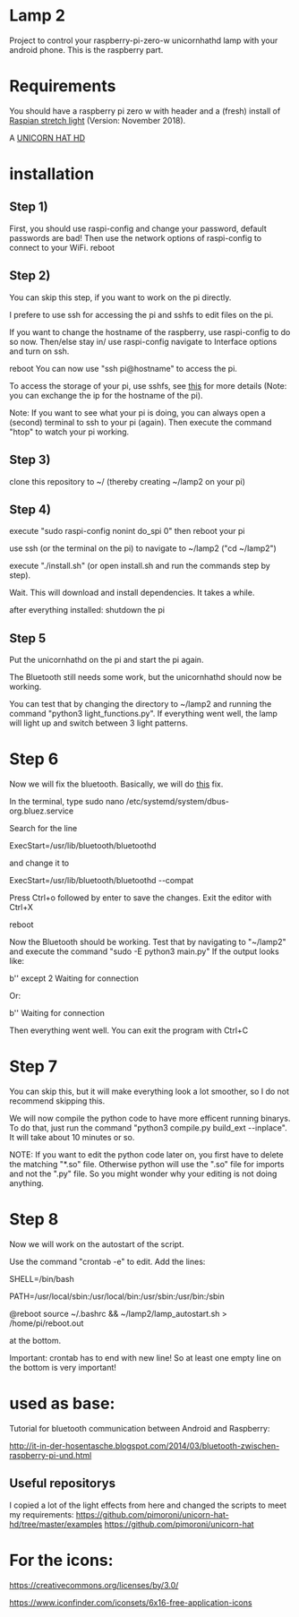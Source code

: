 # Lamp 2

Project to control your raspberry-pi-zero-w unicornhathd lamp with your android phone.
This is the raspberry part.


# Requirements

You should have a raspberry pi zero w with header and a (fresh) install of [Raspian stretch light](https://www.raspberrypi.org/downloads/raspbian/) (Version: November 2018).

A [UNICORN HAT HD](https://shop.pimoroni.com/products/unicorn-hat-hd)

# installation

## Step 1)
First, you should use raspi-config and change your password, default passwords are bad!
Then use the network options of raspi-config to connect to your WiFi.
reboot

## Step 2)
You can skip this step, if you want to work on the pi directly.

I prefere to use ssh for accessing the pi and sshfs to edit files on the pi.

If you want to change the hostname of the raspberry, use raspi-config to do so now.
Then/else stay in/ use raspi-config navigate to Interface options and turn on ssh.

reboot
You can now use "ssh pi@hostname" to access the pi.

To access the storage of your pi, use sshfs, see [this](https://www.raspberrypi.org/documentation/remote-access/ssh/sshfs.md) for more details
(Note: you can exchange the ip for the hostname of the pi).

Note: If you want to see what your pi is doing, you can always open a (second) terminal to ssh to your pi (again). Then execute the command "htop" to watch your pi working.

## Step 3)
clone this repository to ~/ (thereby creating ~/lamp2 on your pi)

## Step 4)

execute "sudo raspi-config nonint do_spi 0"
then reboot your pi

use ssh (or the terminal on the pi) to navigate to ~/lamp2 ("cd ~/lamp2")

execute "./install.sh" (or open install.sh and run the commands step by step).

Wait. This will download and install dependencies. It takes a while.

after everything installed: shutdown the pi

## Step 5

Put the unicornhathd on the pi and start the pi again.

The Bluetooth still needs some work, but the unicornhathd should now be working.

You can test that by changing the directory to ~/lamp2 and running the command "python3 light_functions.py".
If everything went well, the lamp will light up and switch between 3 light patterns.

# Step 6

Now we will fix the bluetooth.
Basically, we will do [this](https://raspberrypi.stackexchange.com/questions/41776/failed-to-connect-to-sdp-server-on-ffffff000000-no-such-file-or-directory) fix.

In the terminal, type
sudo nano /etc/systemd/system/dbus-org.bluez.service

Search for the line

ExecStart=/usr/lib/bluetooth/bluetoothd

and change it to

ExecStart=/usr/lib/bluetooth/bluetoothd --compat

Press Ctrl+o followed by enter to save the changes. Exit the editor with Ctrl+X

reboot

Now the Bluetooth should be working.
Test that by navigating to "~/lamp2" and execute the command "sudo -E python3 main.py"
If the output looks like:

b''
except 2
Waiting for connection

Or:

b''
Waiting for connection

Then everything went well. You can exit the program with Ctrl+C

# Step 7
You can skip this, but it will make everything look a lot smoother, so I do not recommend skipping this.

We will now compile the python code to have more efficent running binarys.
To do that, just run the command "python3 compile.py build_ext --inplace".
It will take about 10 minutes or so.

NOTE: If you want to edit the python code later on, you first have to delete the matching "\*.so" file.
Otherwise python will use the ".so" file for imports and not the ".py" file. So you might wonder why your editing is not doing anything.


# Step 8

Now we will work on the autostart of the script.

Use the command "crontab -e" to edit.
Add the lines:

SHELL=/bin/bash

PATH=/usr/local/sbin:/usr/local/bin:/usr/sbin:/usr/bin:/sbin

@reboot source ~/.bashrc && ~/lamp2/lamp_autostart.sh > /home/pi/reboot.out

at the bottom.

Important: crontab has to end with new line! So at least one empty line on the bottom is very important!


# used as base:
Tutorial for bluetooth communication between Android and Raspberry:

http://it-in-der-hosentasche.blogspot.com/2014/03/bluetooth-zwischen-raspberry-pi-und.html

## Useful repositorys
I copied a lot of the light effects from here and changed the scripts to meet my requirements:
https://github.com/pimoroni/unicorn-hat-hd/tree/master/examples
https://github.com/pimoroni/unicorn-hat

# For the icons:
https://creativecommons.org/licenses/by/3.0/

https://www.iconfinder.com/iconsets/6x16-free-application-icons
